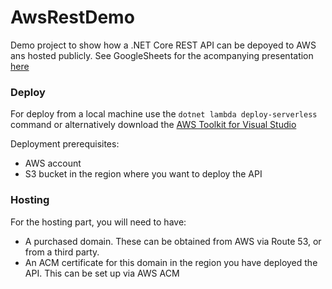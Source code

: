 # AwsRestDemo
Demo project to show how a .NET Core REST API can be depoyed to AWS ans hosted publicly. See GoogleSheets for the acompanying presentation [here](https://docs.google.com/presentation/d/1ETWRSWYQNoYff2kxfZlM-hESaQh70g7m6hHLclgYfls/edit?usp=sharing)

### Deploy
For deploy from a local machine use the `dotnet lambda deploy-serverless` command or alternatively download the [AWS Toolkit for Visual Studio]( https://marketplace.visualstudio.com/items?itemName=AmazonWebServices.AWSToolkitforVisualStudio2017)

Deployment prerequisites:
* AWS account
* S3 bucket in the region where you want to deploy the API

### Hosting
For the hosting part, you will need to have:
* A purchased domain. These can be obtained from AWS via Route 53, or from a third party. 
* An ACM certificate for this domain in the region you have deployed the API. This can be set up via AWS ACM



